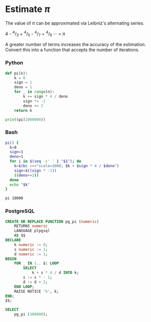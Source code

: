 # Estimate *π*

The value of *π* can be approximated via Leibniz's alternating series.

4 - <sup>4</sup>/<sub>3</sub> + <sup>4</sup>/<sub>5</sub> - <sup>4</sup>/<sub>7</sub> + <sup>4</sup>/<sub>9</sub> ··· = *π*   

A greater number of terms increases the accuracy of the estimation. Convert this into a function that accepts the number of iterations.

### Python
```python
def pi(n):
    k = 0
    sign = 1
    deno = 1
    for _ in range(n):
        k += sign * 4 / deno
        sign *= -1
        deno += 2
    return k

print(pi(1000000))
```

### Bash
```bash
pi() {
  k=0
  sign=1
  deno=1
  for i in $(seq -s' ' 1 "$1"); do
    k=$(bc <<<"scale=1000; $k + $sign * 4 / $deno")
    sign=$((sign * -1))
    ((deno+=2))
  done
  echo "$k"
}

pi 10000
```

### PostgreSQL
```sql
CREATE OR REPLACE FUNCTION pg_pi (numeric)
    RETURNS numeric
    LANGUAGE plpgsql
    AS $$
DECLARE
    k numeric := 0;
    s numeric := 1;
    d numeric := 1;
BEGIN
    FOR _ IN 1.. $1 LOOP
        SELECT
            k + s * 4 / d INTO k;
        s := s * - 1;
        d := d + 2;
    END LOOP;
    RAISE NOTICE '%', k;
END;
$$;

SELECT
    pg_pi (300000);
```
